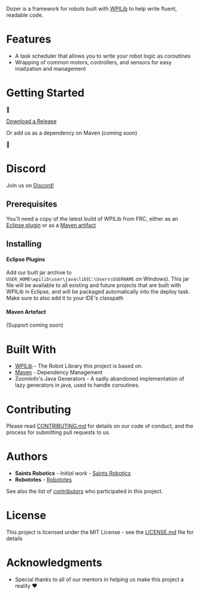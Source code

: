 

Dozer is a framework for robots built with [WPILib](https://github.com/wpilibsuite) to help write fluent, readable code.

# Features

* A task scheduler that allows you to write your robot logic as coroutines
* Wrapping of common motors, controllers, and sensors for easy inialization and management

# Getting Started

:construction_worker:

[Download a Release](https://github.com/FRC-Dozer/Dozer/releases/latest)

Or add us as a dependency on Maven (coming soon)

:construction:

# Discord

Join us on [Discord!](https://discord.gg/HQ2FPkn)

## Prerequisites

You'll need a copy of the latest build of WPILib from FRC, either as an [Eclipse plugin](https://wpilib.screenstepslive.com/s/4485/m/13503/l/599679-installing-eclipse-c-java) or as a [Maven artifact](https://wpilib.screenstepslive.com/s/4485/m/wpilib_source/l/480976-maven-artifacts)

## Installing
#### Eclipse Plugins
Add our built jar archive to `USER_HOME\wpilib\user\java\lib`(`C:\Users\USERNAME` on Windows). This jar file will be available to all existing and future projects that are built with WPILib in Eclipse, and will be packaged automatically into the deploy task. Make sure to also add it to your IDE's classpath

#### Maven Artefact
(Support coming soon)


# Built With

* [WPILib](https://github.com/wpilibsuite/allwpilib) - The Robot Library this project is based on.
* [Maven](https://maven.apache.org/) - Dependency Management
* Zoominfo's Java Generators - A sadly abandoned implementation of lazy generators in java, used to handle coroutines.

# Contributing

Please read [CONTRIBUTING.md](Contributing.md) for details on our code of conduct, and the process for submitting pull requests to us.

# Authors

* **Saints Robotics** - *Initial work* - [Saints Robotics](https://github.com/SaintsRobotics)
* **Robototes** - [Robototes](https://www.robototes.com/)

See also the list of [contributors](https://github.com/FRC-Dozer/Dozer/contributors) who participated in this project.

# License

This project is licensed under the MIT License - see the [LICENSE.md](Licence.md) file for details

# Acknowledgments

* Special thanks to all of our mentors in helping us make this project a reality :heart:
